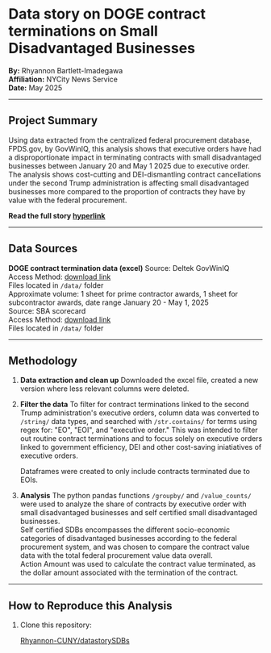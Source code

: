 # Data story on DOGE contract terminations on Small Disadvantaged Businesses

**By:** Rhyannon Bartlett-Imadegawa    
**Affiliation:** NYCity News Service  
**Date:** May 2025

---

## Project Summary 

Using data extracted from the centralized federal procurement database, FPDS.gov, by GovWinIQ, this analysis shows that executive orders have had a disproportionate impact in terminating contracts with small disadvantaged businesses between January 20 and May 1 2025 due to executive order. The analysis shows cost-cutting and DEI-dismantling contract cancellations under the second Trump administration is affecting small disadvantaged businesses more compared to the proportion of contracts they have by value with the federal procurement. 

**Read the full story [hyperlink](https://rhyannon-cuny.github.io/datastorySDBs/)** 

---

## Data Sources
**DOGE contract termination data (excel)**
  Source: Deltek GovWinIQ  
  Access Method: [download link](https://iq.govwin.com/neo/marketAnalysis/view/Tracking-Terminated-Contracts/8224?researchTypeId=1)  
  Files located in `/data/` folder  
  Approximate volume: 1 sheet for prime contractor awards, 1 sheet for subcontractor awards, date range January 20 - May 1, 2025  
  Source: SBA scorecard  
  Access Method: [download link](https://www.sba.gov/federal-contracting/contracting-data/small-business-procurement-scorecard/scorecard-details)   
  Files located in `/data/` folder  

---

## Methodology

1. **Data extraction and clean up**
   Downloaded the excel file, created a new version where less relevant columns were deleted.  

2. **Filter the data**
   To filter for contract terminations linked to the second Trump administration's executive orders, column data was converted to `/string/` data types, and searched with `/str.contains/` for terms using regex for: "EO", "EOI", and "executive order." This was intended to filter out routine contract terminations and to focus solely on executive orders linked to government efficiency, DEI and other cost-saving iniatiatives of executive orders.
   
   Dataframes were created to only include contracts terminated due to EOIs.    

3. **Analysis**
   The python pandas functions `/groupby/` and `/value_counts/` were used to analyze the share of contracts by executive order with small disadvantaged businesses and self certified small disadvantaged businesses.    
   Self certified SDBs encompasses the different socio-economic categories of disadvantaged businesses according to the federal procurement system, and was chosen to compare the contract value data with the total federal procurement value data overall.    
   Action Amount was used to calculate the contract value terminated, as the dollar amount associated with the termination of the contract.  

---

## How to Reproduce this Analysis

1. Clone this repository:

   [Rhyannon-CUNY/datastorySDBs](https://github.com/Rhyannon-CUNY/datastorySDBs.git)

